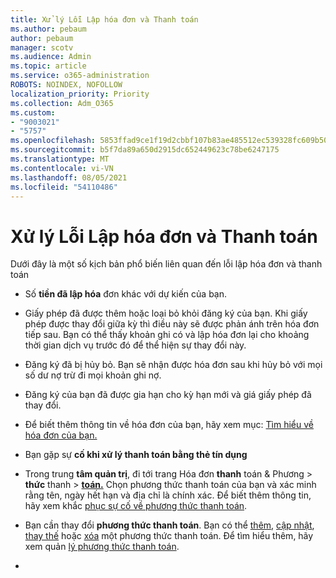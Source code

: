 ```yaml
---
title: Xử lý Lỗi Lập hóa đơn và Thanh toán
ms.author: pebaum
author: pebaum
manager: scotv
ms.audience: Admin
ms.topic: article
ms.service: o365-administration
ROBOTS: NOINDEX, NOFOLLOW
localization_priority: Priority
ms.collection: Adm_O365
ms.custom:
- "9003021"
- "5757"
ms.openlocfilehash: 5853ffad9ce1f19d2cbbf107b83ae485512ec539328fc609b507e41e1a22c9e2
ms.sourcegitcommit: b5f7da89a650d2915dc652449623c78be6247175
ms.translationtype: MT
ms.contentlocale: vi-VN
ms.lasthandoff: 08/05/2021
ms.locfileid: "54110486"
---
```

# <a name="resolving-billing-and-payment-errors"></a>Xử lý Lỗi Lập hóa đơn và Thanh toán

Dưới đây là một số kịch bản phổ biến liên quan đến lỗi lập hóa đơn và thanh toán

- Số  **tiền đã lập hóa** đơn khác với dự kiến của bạn.
- Giấy phép đã được thêm hoặc loại bỏ khỏi đăng ký của bạn. Khi giấy phép được thay đổi giữa kỳ thì điều này sẽ được phản ánh trên hóa đơn tiếp sau. Bạn có thể thấy khoản ghi có và lập hóa đơn lại cho khoảng thời gian dịch vụ trước đó để thể hiện sự thay đổi này.
- Đăng ký đã bị hủy bỏ. Bạn sẽ nhận được hóa đơn sau khi hủy bỏ với mọi số dư nợ trừ đi mọi khoản ghi nợ.
- Đăng ký của bạn đã được gia hạn cho kỳ hạn mới và giá giấy phép đã thay đổi.
- Để biết thêm thông tin về hóa đơn của bạn, hãy xem mục:  [Tìm hiểu về hóa đơn của bạn.](https://docs.microsoft.com/microsoft-365/commerce/billing-and-payments/understand-your-invoice2)
- Bạn gặp sự  **cố khi xử lý thanh toán bằng thẻ tín dụng**
- Trong trung **tâm quản trị**, đi tới trang Hóa đơn **thanh** toán & Phương   >   **thức** thanh   >   **[toán.](https://go.microsoft.com/fwlink/p/?linkid=2018806)** Chọn phương thức thanh toán của bạn và xác minh rằng tên, ngày hết hạn và địa chỉ là chính xác. Để biết thêm thông tin, hãy xem khắc  [phục sự cố về phương thức thanh toán](https://docs.microsoft.com/microsoft-365/commerce/billing-and-payments/manage-payment-methods#troubleshoot-payment-methods).

- Bạn cần thay đổi  **phương thức thanh toán**. Bạn có thể [thêm](https://docs.microsoft.com/microsoft-365/commerce/billing-and-payments/manage-payment-methods?view=o365-worldwide#add-a-payment-method),  [cập nhật](https://docs.microsoft.com/microsoft-365/commerce/billing-and-payments/manage-payment-methods?view=o365-worldwide#update-payment-method-details),  [thay thế](https://docs.microsoft.com/microsoft-365/commerce/billing-and-payments/manage-payment-methods?view=o365-worldwide#replace-a-payment-method)  hoặc  [xóa](https://docs.microsoft.com/microsoft-365/commerce/billing-and-payments/manage-payment-methods?view=o365-worldwide#delete-a-payment-method)  một phương thức thanh toán. Để tìm hiểu thêm, hãy xem quản  [lý phương thức thanh toán](https://docs.microsoft.com/microsoft-365/commerce/billing-and-payments/manage-payment-methods?view=o365-worldwide).
- 